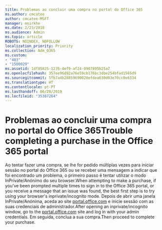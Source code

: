 ```yaml
---
title: Problemas ao concluir uma compra no portal do Office 365
ms.author: cmcatee
author: cmcatee-MSFT
manager: mnirkhe
ms.date: 2/23/2018
ms.audience: Admin
ms.topic: article
ROBOTS: NOINDEX, NOFOLLOW
localization_priority: Priority
ms.collection: Adm_O365
ms.custom:
- "483"
- "1500029"
ms.assetid: 1df85825-1276-4ef9-af24-0907895b25a7
ms.openlocfilehash: 357ee96d92a76e59cb176bc3dbe254bfad1565d9
ms.sourcegitcommit: 5fb7a4b28859690020efdea630d03e70cc0e6334
ms.translationtype: HT
ms.contentlocale: pt-PT
ms.lasthandoff: 06/28/2019
ms.locfileid: "35367264"
---
```

# <a name="trouble-completing-a-purchase-in-the-office-365-portal"></a><span data-ttu-id="cc04c-102">Problemas ao concluir uma compra no portal do Office 365</span><span class="sxs-lookup"><span data-stu-id="cc04c-102">Trouble completing a purchase in the Office 365 portal</span></span>

<span data-ttu-id="cc04c-103">Ao tentar fazer uma compra, se lhe for pedido múltiplas vezes para iniciar sessão no portal do Office 365 ou se receber uma mensagem a indicar que foi encontrado um problema, o primeiro passo é tentar utilizar o modo InPrivate/Anónimo do seu browser.</span><span class="sxs-lookup"><span data-stu-id="cc04c-103">When attempting to make a purchase, if you've been prompted multiple times to sign in to the Office 365 portal, or you receive a message that an issue was found, the best first step is to try using your browser's inprivate/incognito mode.</span></span> <span data-ttu-id="cc04c-104">Depois de abrir uma janela InPrivate/Anónima, aceda ao site [portal.office.com](https://portal.office.com) e inicie sessão com as suas credenciais de administrador.</span><span class="sxs-lookup"><span data-stu-id="cc04c-104">After opening an inprivate/incognito window, go to the [portal.office.com](https://portal.office.com) site and log in with your admin credentials.</span></span> <span data-ttu-id="cc04c-105">Em seguida, conclua a sua compra.</span><span class="sxs-lookup"><span data-stu-id="cc04c-105">Then proceed to complete your purchase.</span></span>
  